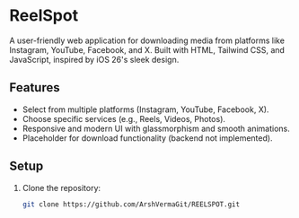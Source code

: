 # ReelSpot

A user-friendly web application for downloading media from platforms like Instagram, YouTube, Facebook, and X. Built with HTML, Tailwind CSS, and JavaScript, inspired by iOS 26's sleek design.

## Features
- Select from multiple platforms (Instagram, YouTube, Facebook, X).
- Choose specific services (e.g., Reels, Videos, Photos).
- Responsive and modern UI with glassmorphism and smooth animations.
- Placeholder for download functionality (backend not implemented).

## Setup
1. Clone the repository:
   ```bash
   git clone https://github.com/ArshVermaGit/REELSPOT.git